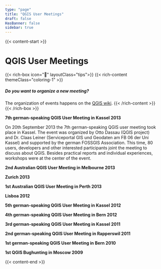 ```yaml
---
type: "page"
title: "QGIS User Meetings"
draft: false
HasBanner: false
sidebar: true
---
```


{{< content-start >}}

# QGIS User Meetings

{{< rich-box icon="💁" layoutClass="tips">}}
{{< rich-content themeClass="coloring-1" >}}
##### Do you want to organize a new meeting?
The organization of events happens on the [QGIS wiki](https://github.com/qgis/QGIS/wiki#qgis-hackfests).
{{< /rich-content >}}
{{< /rich-box >}}

**7th german-speaking QGIS User Meeting in Kassel 2013**

On 20th September 2013 the 7th german-speaking QGIS user meeting took place in Kassel. The event was organized by Otto Dassau (QGIS project) and Dr. Claas Leiner (Serviceportal GIS und Geodaten am FB 06 der Uni Kassel) and supported by the german FOSSGIS Association. This time, 80 users, developers and other interested participants joint the meeting to discuss about QGIS. Besides practical reports and individual experiences, workshops were at the center of the event.

**2nd Australian QGIS User Meeting in Melbourne 2013**

**Zurich 2013**

**1st Australian QGIS User Meeting in Perth 2013**

**Lisboa 2012**

**5th german-speaking QGIS User Meeting in Kassel 2012**

**4th german-speaking QGIS User Meeting in Bern 2012**

**3rd german-speaking QGIS User Meeting in Kassel 2011**

**2nd german-speaking QGIS User Meeting in Rapperswil 2011**

**1st german-speaking QGIS User Meeting in Bern 2010**

**1st QGIS Bughunting in Moscow 2009**

{{< content-end >}}